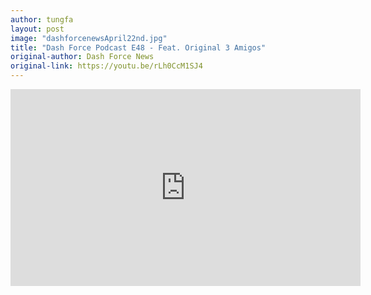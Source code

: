 ```yaml
---
author: tungfa
layout: post
image: "dashforcenewsApril22nd.jpg"
title: "Dash Force Podcast E48 - Feat. Original 3 Amigos"
original-author: Dash Force News
original-link: https://youtu.be/rLh0CcM1SJ4
---
```



<iframe width="560" height="315" src="https://www.youtube.com/embed/rLh0CcM1SJ4" frameborder="0" allow="autoplay; encrypted-media" allowfullscreen></iframe>
